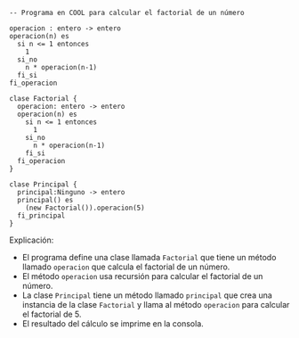 ```cool
-- Programa en COOL para calcular el factorial de un número

operacion : entero -> entero
operacion(n) es
  si n <= 1 entonces
    1
  si_no
    n * operacion(n-1)
  fi_si
fi_operacion

clase Factorial {
  operacion: entero -> entero
  operacion(n) es
    si n <= 1 entonces
      1
    si_no
      n * operacion(n-1)
    fi_si
  fi_operacion
}

clase Principal {
  principal:Ninguno -> entero
  principal() es
    (new Factorial()).operacion(5)
  fi_principal
}
```

Explicación:

* El programa define una clase llamada `Factorial` que tiene un método llamado `operacion` que calcula el factorial de un número.
* El método `operacion` usa recursión para calcular el factorial de un número.
* La clase `Principal` tiene un método llamado `principal` que crea una instancia de la clase `Factorial` y llama al método `operacion` para calcular el factorial de 5.
* El resultado del cálculo se imprime en la consola.